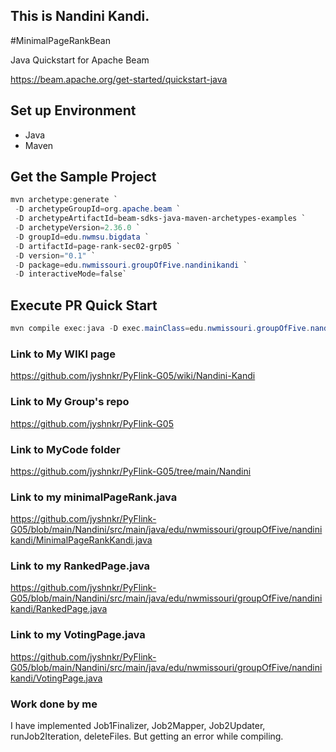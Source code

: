 ## This is Nandini Kandi. 
#MinimalPageRankBean

Java Quickstart for Apache Beam

<https://beam.apache.org/get-started/quickstart-java>

## Set up Environment

- Java
- Maven

## Get the Sample Project

```PowerShell
mvn archetype:generate `
 -D archetypeGroupId=org.apache.beam `
 -D archetypeArtifactId=beam-sdks-java-maven-archetypes-examples `
 -D archetypeVersion=2.36.0 `
 -D groupId=edu.nwmsu.bigdata `
 -D artifactId=page-rank-sec02-grp05 `
 -D version="0.1" `
 -D package=edu.nwmissouri.groupOfFive.nandinikandi `
 -D interactiveMode=false`
```

## Execute PR Quick Start

```PowerShell
mvn compile exec:java -D exec.mainClass=edu.nwmissouri.groupOfFive.nandinikandi.MinimalPageRankKandi
```

### Link to My WIKI page
https://github.com/jyshnkr/PyFlink-G05/wiki/Nandini-Kandi 

### Link to My Group's repo
https://github.com/jyshnkr/PyFlink-G05 

### Link to MyCode folder
https://github.com/jyshnkr/PyFlink-G05/tree/main/Nandini

### Link to my minimalPageRank.java
https://github.com/jyshnkr/PyFlink-G05/blob/main/Nandini/src/main/java/edu/nwmissouri/groupOfFive/nandinikandi/MinimalPageRankKandi.java 

### Link to my RankedPage.java
https://github.com/jyshnkr/PyFlink-G05/blob/main/Nandini/src/main/java/edu/nwmissouri/groupOfFive/nandinikandi/RankedPage.java 

### Link to my VotingPage.java
https://github.com/jyshnkr/PyFlink-G05/blob/main/Nandini/src/main/java/edu/nwmissouri/groupOfFive/nandinikandi/VotingPage.java  

### Work done by me
I have implemented Job1Finalizer, Job2Mapper, Job2Updater, runJob2Iteration, deleteFiles. But getting an error while compiling. 
